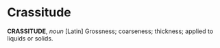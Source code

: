 # Crassitude

**CRASSITUDE**, _noun_ \[Latin\] Grossness; coarseness; thickness; applied to liquids or solids.